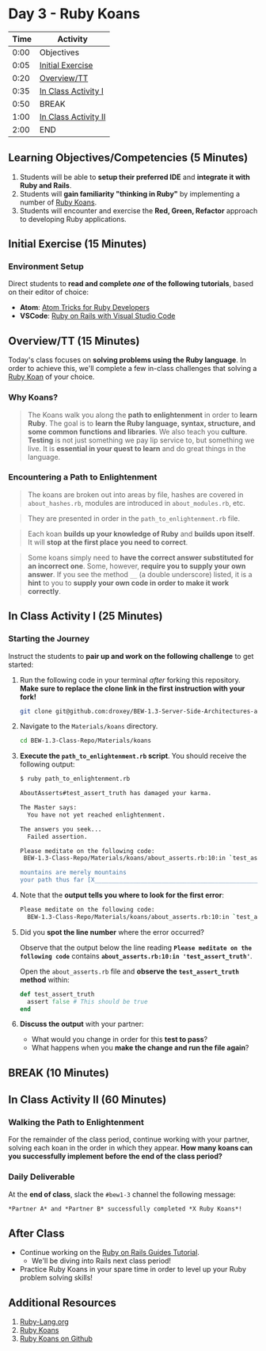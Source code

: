 # Day 3 - Ruby Koans

| Time | Activity                              |
| ---- | ------------------------------------- |
| 0:00 | Objectives                            |
| 0:05 | [Initial Exercise](#environment-setup) |
| 0:20 | [Overview/TT](#why-koans)             |
| 0:35 | [In Class Activity I](#Starting-the-Journey) |
| 0:50 | BREAK                                 |
| 1:00 | [In Class Activity II](#walking-the-path-to-enlightenment) |
| 2:00 | END                                   |

## Learning Objectives/Competencies (5 Minutes)

1. Students will be able to **setup their preferred IDE** and **integrate it with Ruby and Rails**.
1. Students will **gain familiarity "thinking in Ruby"** by implementing a number of [Ruby Koans](http://rubykoans.com/).
1. Students will encounter and exercise the **Red, Green, Refactor** approach to developing Ruby applications.

## Initial Exercise (15 Minutes)

### Environment Setup

Direct students to **read and complete _one_ of the following tutorials**, based on their editor of choice:

- **Atom**: [Atom Tricks for Ruby Developers](https://www.rubyguides.com/2017/11/atom-tricks-for-ruby-developers/)
- **VSCode**: [Ruby on Rails with Visual Studio Code](https://medium.com/@PaulWritesCode/ruby-on-rails-with-visual-studio-code-bc5681a2c098)

## Overview/TT (15 Minutes)

Today's class focuses on **solving problems using the Ruby language**. In order to achieve this, we'll complete a few in-class challenges that solving a [Ruby Koan](http://rubykoans.com) of your choice.

### Why Koans?

> The Koans walk you along the **path to enlightenment** in order to **learn Ruby**. The goal is to **learn the Ruby language, syntax, structure, and some common functions and libraries**. We also teach you **culture**. **Testing** is not just something we pay lip service to, but something we live. It is **essential in your quest to learn** and do great things in the language.

### Encountering a Path to Enlightenment

> The koans are broken out into areas by file, hashes are covered in `about_hashes.rb`, modules are introduced in `about_modules.rb`, etc.

> They are presented in order in the `path_to_enlightenment.rb` file.

> Each koan **builds up your knowledge of Ruby** and **builds upon itself**. It will **stop at the first place you need to correct**.

> Some koans simply need to **have the correct answer substituted for an incorrect one**. Some, however, **require you to supply your own answer**. If you see the method `__` (a double underscore) listed, it is a **hint** to you to **supply your own code in order to make it work correctly**.

## In Class Activity I (25 Minutes)

### Starting the Journey

Instruct the students to **pair up and work on the following challenge** to get started:

1. Run the following code in your terminal _after_ forking this repository. **Make sure to replace the clone link in the first instruction with your fork!**

    ```bash
    git clone git@github.com:droxey/BEW-1.3-Server-Side-Architectures-and-Frameworks.git BEW-1.3-Class-Repo
    ```

1. Navigate to the `Materials/koans` directory.

    ```bash
    cd BEW-1.3-Class-Repo/Materials/koans
    ```

1. **Execute the `path_to_enlightenment.rb` script**. You should receive the following output:

    ```bash
    $ ruby path_to_enlightenment.rb

    AboutAsserts#test_assert_truth has damaged your karma.

    The Master says:
      You have not yet reached enlightenment.

    The answers you seek...
      Failed assertion.

    Please meditate on the following code:
     BEW-1.3-Class-Repo/Materials/koans/about_asserts.rb:10:in `test_assert_truth'

    mountains are merely mountains
    your path thus far [X_________________________________________________] 0/282
    ```

1. Note that the **output tells you where to look for the first error**:

    ```bash
    Please meditate on the following code:
      BEW-1.3-Class-Repo/Materials/koans/about_asserts.rb:10:in `test_assert_truth'
    ```

1. Did you **spot the line number** where the error occurred?

    Observe that the output below the line reading **`Please meditate on the following code`** contains **`about_asserts.rb:10:in 'test_assert_truth'`**.

    Open the `about_asserts.rb` file and **observe the `test_assert_truth` method** within:

    ```ruby
    def test_assert_truth
      assert false # This should be true
    end
    ```

1. **Discuss the output** with your partner:

    - What would you change in order for this **test to pass**?
    - What happens when you **make the change and run the file again**?

## BREAK (10 Minutes)

## In Class Activity II (60 Minutes)

### Walking the Path to Enlightenment

For the remainder of the class period, continue working with your partner, solving each koan in the order in which they appear. **How many koans can you successfully implement before the end of the class period?**

### Daily Deliverable

At the **end of class**, slack the `#bew1-3` channel the following message:

```markdown
*Partner A* and *Partner B* successfully completed *X Ruby Koans*!
```

## After Class

- Continue working on the [Ruby on Rails Guides Tutorial](https://guides.rubyonrails.org/getting_started.html).
  - We'll be diving into Rails next class period!
- Practice Ruby Koans in your spare time in order to level up your Ruby problem solving skills!

## Additional Resources

1. [Ruby-Lang.org](https://www.ruby-lang.org/en/)
1. [Ruby Koans](http://rubykoans.com/)
1. [Ruby Koans on Github](https://github.com/edgecase/ruby_koans)
